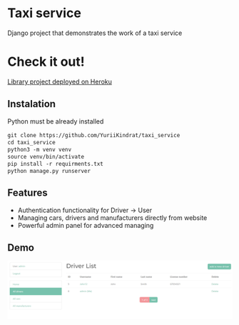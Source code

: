 # Taxi service

Django project that demonstrates the work of a taxi service

# Check it out!

[Library project deployed on Heroku](https://taxi-service-v1.herokuapp.com/)

## Instalation

Python must be already installed

```shell
git clone https://github.com/YuriiKindrat/taxi_service
cd taxi_service
python3 -m venv venv
source venv/bin/activate
pip install -r requirments.txt
python manage.py runserver
```

## Features

* Authentication functionality for Driver -> User
* Managing cars, drivers and manufacturers directly from website
* Powerful admin panel for advanced managing

## Demo

![Website Interface](demo.PNG)